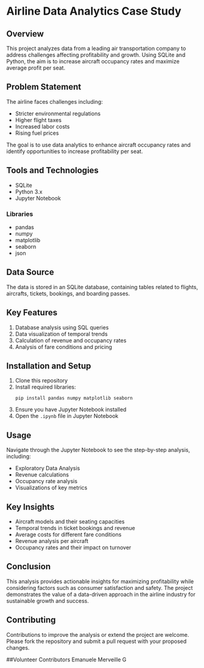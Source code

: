 # Airline Data Analytics Case Study

## Overview
This project analyzes data from a leading air transportation company to address challenges affecting profitability and growth. Using SQLite and Python, the aim is to increase aircraft occupancy rates and maximize average profit per seat.

## Problem Statement
The airline faces challenges including:
- Stricter environmental regulations
- Higher flight taxes
- Increased labor costs
- Rising fuel prices

The goal is to use data analytics to enhance aircraft occupancy rates and identify opportunities to increase profitability per seat.

## Tools and Technologies
- SQLite
- Python 3.x
- Jupyter Notebook

### Libraries
- pandas
- numpy
- matplotlib
- seaborn
- json

## Data Source
The data is stored in an SQLite database, containing tables related to flights, aircrafts, tickets, bookings, and boarding passes.

## Key Features
1. Database analysis using SQL queries
2. Data visualization of temporal trends
3. Calculation of revenue and occupancy rates
4. Analysis of fare conditions and pricing

## Installation and Setup
1. Clone this repository
2. Install required libraries:
   ```
   pip install pandas numpy matplotlib seaborn
   ```
3. Ensure you have Jupyter Notebook installed
4. Open the `.ipynb` file in Jupyter Notebook

## Usage
Navigate through the Jupyter Notebook to see the step-by-step analysis, including:
- Exploratory Data Analysis
- Revenue calculations
- Occupancy rate analysis
- Visualizations of key metrics

## Key Insights
- Aircraft models and their seating capacities
- Temporal trends in ticket bookings and revenue
- Average costs for different fare conditions
- Revenue analysis per aircraft
- Occupancy rates and their impact on turnover

## Conclusion
This analysis provides actionable insights for maximizing profitability while considering factors such as consumer satisfaction and safety. The project demonstrates the value of a data-driven approach in the airline industry for sustainable growth and success.

## Contributing
Contributions to improve the analysis or extend the project are welcome. Please fork the repository and submit a pull request with your proposed changes.

##Volunteer Contributors
Emanuele Merveille G

